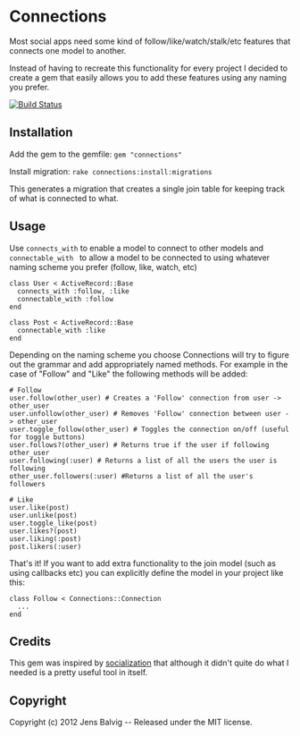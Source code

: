 # Connections

Most social apps need some kind of follow/like/watch/stalk/etc
features that connects one model to another.

Instead of having to recreate this functionality for every project I
decided to create a gem that easily allows you to add these features
using any naming you prefer.

[![Build Status](https://secure.travis-ci.org/balvig/connections.png?branch=master)](http://travis-ci.org/balvig/connections)

## Installation

Add the gem to the gemfile:
`gem "connections"`

Install migration:
`rake connections:install:migrations`

This generates a migration that creates a single join table for
keeping track of what is connected to what.

## Usage

Use `connects_with` to enable a model to connect to other models and
`connectable_with ` to allow a model to be connected to using
whatever naming scheme you prefer (follow, like, watch, etc)

    class User < ActiveRecord::Base
      connects_with :follow, :like
      connectable_with :follow
    end

    class Post < ActiveRecord::Base
      connectable_with :like
    end

Depending on the naming scheme you choose Connections will try to figure out the
grammar and add appropriately named methods. For example in the case of
"Follow" and "Like" the following methods will be added:

    # Follow
    user.follow(other_user) # Creates a 'Follow' connection from user -> other_user
    user.unfollow(other_user) # Removes 'Follow' connection between user -> other_user
    user.toggle_follow(other_user) # Toggles the connection on/off (useful for toggle buttons)
    user.follows?(other_user) # Returns true if the user if following other_user
    user.following(:user) # Returns a list of all the users the user is following
    other_user.followers(:user) #Returns a list of all the user's followers

    # Like
    user.like(post)
    user.unlike(post)
    user.toggle_like(post)
    user.likes?(post)
    user.liking(:post)
    post.likers(:user)

That's it! If you want to add extra functionality to the join model (such
as using callbacks etc) you can explicitly define the model in your
project like this:

    class Follow < Connections::Connection
      ...
    end

## Credits

This gem was inspired by [socialization](https://github.com/cmer/socialization) that although it didn't quite do what I needed is a pretty useful tool in itself.


## Copyright

Copyright (c) 2012 Jens Balvig --  Released under the MIT license.
